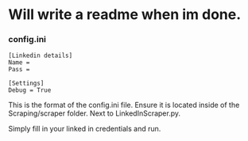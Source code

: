 # Will write a readme when im done.

### config.ini
```
[Linkedin details]
Name = 
Pass = 

[Settings]
Debug = True
```
This is the format of the config.ini file. Ensure it is located inside of the Scraping/scraper folder. Next to LinkedInScraper.py.

Simply fill in your linked in credentials and run.